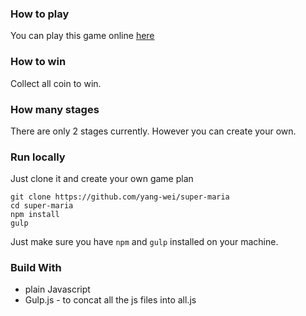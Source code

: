### How to play
You can play this game online [here](http://yang-wei.github.io/super-maria)

### How to win
Collect all coin to win.

### How many stages
There are only 2 stages currently. However you can create your own.

### Run locally
Just clone it and create your own game plan
```
git clone https://github.com/yang-wei/super-maria
cd super-maria
npm install
gulp
```
Just make sure you have `npm` and `gulp` installed on your machine.

### Build With
 + plain Javascript
 + Gulp.js - to concat all the js files into all.js
